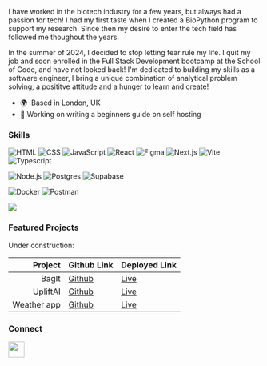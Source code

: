 I have worked in the biotech industry for a few years, but always had a passion for tech! I had my first taste when I created a BioPython program to support my research. Since then my desire to enter the tech field has followed me thoughout the years.

In the summer of 2024, I decided to stop letting fear rule my life. I quit my job and soon enrolled in the Full Stack Development bootcamp at the School of Code, and have not looked back! I'm dedicated to building my skills as a software engineer, I bring a unique combination of analytical problem solving, a posititve attitude and a hunger to learn and create!

- 🌍  Based in London, UK
- 🔭 Working on writing a beginners guide on self hosting

[comment]: <> (- 📫 How to reach me: **[your email address or other contact information]**)


### Skills 
<p align="left">
  
![HTML](https://img.shields.io/badge/-HTML-E34F26?style=flat-square&logo=html5&logoColor=white)
![CSS](https://img.shields.io/badge/-CSS-1572B6?style=flat-square&logo=css3&logoColor=white)
![JavaScript](https://img.shields.io/badge/-JavaScript-F7DF1E?style=flat-square&logo=javascript&logoColor=black)
![React](https://img.shields.io/badge/-React-61DAFB?style=flat-square&logo=react&logoColor=black)
![Figma](https://img.shields.io/badge/Figma-F24E1E?style=flat-square&logo=figma&logoColor=white)
![Next.js](https://img.shields.io/badge/next%20js-000000?style=flat-square&logo=nextdotjs&logoColor=white)
![Vite](https://img.shields.io/badge/Vite-B73BFE?style=flat-square&logo=vite&logoColor=FFD62E)
![Typescript](https://img.shields.io/badge/TypeScript-007ACC?style=flat-square&logo=typescript&logoColor=white)


![Node.js](https://img.shields.io/badge/-Node.js-339933?style=flat-square&logo=node.js&logoColor=white)
![Postgres](https://img.shields.io/badge/PostgreSQL-316192?style=flat-square&logo=postgresql&logoColor=white)
![Supabase](https://img.shields.io/badge/Supabase-181818?style=flat-square&logo=supabase&logoColor=white)


![Docker](https://img.shields.io/badge/Docker-2CA5E0?style=flat-square&logo=docker&logoColor=white)
![Postman](https://img.shields.io/badge/Postman-FF6C37?style=flat-square&logo=Postman&logoColor=white)

<img src="https://www.codewars.com/users/ssais/badges/micro"/></div> 

</p>

[comment]: <> ( To create more badges, use https://github.com/alexandresanlim/Badges4-README.md-Profile)

### Featured Projects 

Under construction: 

| Project               | Github Link                                                | Deployed Link                                            | 
| --------------------: | ---------------------------------------------------------- | -------------------------------------------------------- | 
|                  BagIt| [Github](https://github.com/SSais/BagIt)                   | [Live]()                                                 | 
|              UpliftAI | [Github](https://github.com/SSais/UpliftAI)  | [Live]()                                    | 
|           Weather app | [Github]()        | [Live]()                                                 |



[comment]: <> (This is a comment, it will not be included)


### Connect     
<p align="left">
<a href="https://www.linkedin.com/in/sayed-sais-47b47a105" target="_blank" rel="noreferrer">
<picture>
<source media="(prefers-color-scheme: dark)" srcset="https://raw.githubusercontent.com/danielcranney/readme-generator/main/public/icons/socials/linkedin-dark.svg"/>
<source media="(prefers-color-scheme: light)" srcset="https://raw.githubusercontent.com/danielcranney/readme-generator/main/public/icons/socials/linkedin.svg" />
<img src="https://raw.githubusercontent.com/danielcranney/readme-generator/main/public/icons/socials/linkedin.svg" width="32" height="32" />
</picture>
</a></p>



